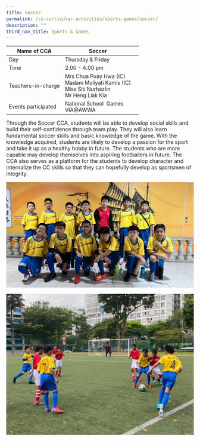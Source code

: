 ```yaml
---
title: Soccer
permalink: /co-curricular-activities/sports-games/soccer/
description: ""
third_nav_title: Sports & Games
---
```

|Name of CCA | Soccer |  |
| -------- | ----------- | ----------------- |
|Day | Thursday & Friday  | 
| Time |2.00 - 4.00 pm || 
|Teachers-in-charge | Mrs Chua Puay Hwa (IC)<br/>Madam Muliyati Kamis (IC) <br/> Miss Siti Nurhazlin <br/>Mr Heng Liak Kia | 
|Events participated    |National School  Games<br/>VIA@AWWA

Through the Soccer CCA, students will be able to develop social skills and build their self-confidence through team play. They will also learn fundamental soccer skills and basic knowledge of the game. With the knowledge acquired, students are likely to develop a passion for the sport and take it up as a healthy hobby in future. The students who are more capable may develop themselves into aspiring footballers in future. The CCA also serves as a platform for the students to develop character and internalize the CC skills so that they can hopefully develop as sportsmen of integrity.

![](/images/Soccer%201.jpeg)

![](/images/Soccer%2016.jpeg)